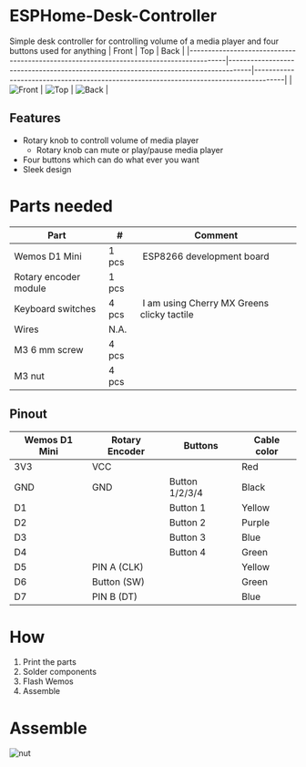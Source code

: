 # ESPHome-Desk-Controller
Simple desk controller for controlling volume of a media player and four buttons used for anything
| Front                                                                                  | Top                                                                                | Back                                                                                 |
|----------------------------------------------------------------------------------------|------------------------------------------------------------------------------------|--------------------------------------------------------------------------------------|
| ![Front](https://github.com/petrepa/ESPHome-Desk-Controller/blob/main/media/front.jpg) | ![Top](https://github.com/petrepa/ESPHome-Desk-Controller/blob/main/media/top.jpg) | ![Back](https://github.com/petrepa/ESPHome-Desk-Controller/blob/main/media/back.jpg) |
## Features
* Rotary knob to controll volume of media player
  * Rotary knob can mute or play/pause media player
* Four buttons which can do what ever you want
* Sleek design

# Parts needed
| Part                  | #     | Comment                                    |
|-----------------------|-------|--------------------------------------------|
| Wemos D1 Mini         | 1 pcs | ESP8266 development board                  |
| Rotary encoder module | 1 pcs |                                            |
| Keyboard switches     | 4 pcs | I am using Cherry MX Greens clicky tactile |
| Wires                 | N.A.  |                                            |
| M3 6 mm screw         | 4 pcs |                                            |
| M3 nut                | 4 pcs |                                            |

## Pinout
| Wemos D1 Mini | Rotary Encoder | Buttons        | Cable color |
|---------------|----------------|----------------|-------------|
| 3V3           | VCC            |                | Red         |
| GND           | GND            | Button 1/2/3/4 | Black       |
| D1            |                | Button 1       | Yellow      |
| D2            |                | Button 2       | Purple      |
| D3            |                | Button 3       | Blue        |
| D4            |                | Button 4       | Green       |
| D5            | PIN A (CLK)    |                | Yellow      |
| D6            | Button (SW)    |                | Green       |
| D7            | PIN B (DT)     |                | Blue        |

# How
1. Print the parts
2. Solder components
4. Flash Wemos
5. Assemble

# Assemble

![nut](https://github.com/petrepa/ESPHome-Desk-Controller/blob/main/media/nut.jpeg)
